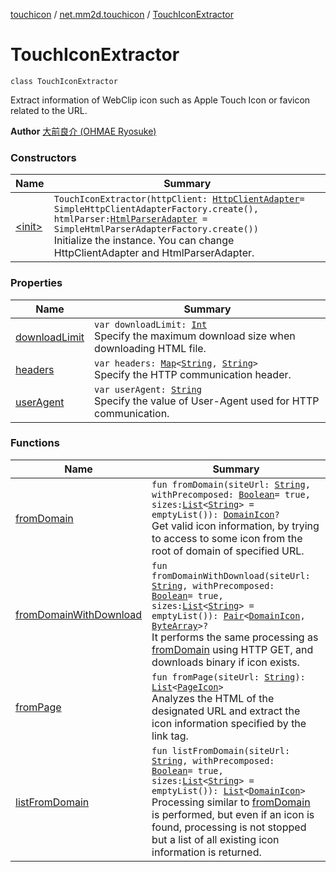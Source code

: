 [touchicon](../../index.md) / [net.mm2d.touchicon](../index.md) / [TouchIconExtractor](./index.md)

# TouchIconExtractor

`class TouchIconExtractor`

Extract information of WebClip icon such as Apple Touch Icon or favicon related to the URL.

**Author**
[大前良介 (OHMAE Ryosuke)](mailto:ryo@mm2d.net)

### Constructors

| Name | Summary |
|---|---|
| [&lt;init&gt;](-init-.md) | `TouchIconExtractor(httpClient: `[`HttpClientAdapter`](../-http-client-adapter/index.md)` = SimpleHttpClientAdapterFactory.create(), htmlParser: `[`HtmlParserAdapter`](../-html-parser-adapter/index.md)` = SimpleHtmlParserAdapterFactory.create())`<br>Initialize the instance. You can change HttpClientAdapter and HtmlParserAdapter. |

### Properties

| Name | Summary |
|---|---|
| [downloadLimit](download-limit.md) | `var downloadLimit: `[`Int`](https://kotlinlang.org/api/latest/jvm/stdlib/kotlin/-int/index.html)<br>Specify the maximum download size when downloading HTML file. |
| [headers](headers.md) | `var headers: `[`Map`](https://kotlinlang.org/api/latest/jvm/stdlib/kotlin.collections/-map/index.html)`<`[`String`](https://kotlinlang.org/api/latest/jvm/stdlib/kotlin/-string/index.html)`, `[`String`](https://kotlinlang.org/api/latest/jvm/stdlib/kotlin/-string/index.html)`>`<br>Specify the HTTP communication header. |
| [userAgent](user-agent.md) | `var userAgent: `[`String`](https://kotlinlang.org/api/latest/jvm/stdlib/kotlin/-string/index.html)<br>Specify the value of User-Agent used for HTTP communication. |

### Functions

| Name | Summary |
|---|---|
| [fromDomain](from-domain.md) | `fun fromDomain(siteUrl: `[`String`](https://kotlinlang.org/api/latest/jvm/stdlib/kotlin/-string/index.html)`, withPrecomposed: `[`Boolean`](https://kotlinlang.org/api/latest/jvm/stdlib/kotlin/-boolean/index.html)` = true, sizes: `[`List`](https://kotlinlang.org/api/latest/jvm/stdlib/kotlin.collections/-list/index.html)`<`[`String`](https://kotlinlang.org/api/latest/jvm/stdlib/kotlin/-string/index.html)`> = emptyList()): `[`DomainIcon`](../-domain-icon/index.md)`?`<br>Get valid icon information, by trying to access to some icon from the root of domain of specified URL. |
| [fromDomainWithDownload](from-domain-with-download.md) | `fun fromDomainWithDownload(siteUrl: `[`String`](https://kotlinlang.org/api/latest/jvm/stdlib/kotlin/-string/index.html)`, withPrecomposed: `[`Boolean`](https://kotlinlang.org/api/latest/jvm/stdlib/kotlin/-boolean/index.html)` = true, sizes: `[`List`](https://kotlinlang.org/api/latest/jvm/stdlib/kotlin.collections/-list/index.html)`<`[`String`](https://kotlinlang.org/api/latest/jvm/stdlib/kotlin/-string/index.html)`> = emptyList()): `[`Pair`](https://kotlinlang.org/api/latest/jvm/stdlib/kotlin/-pair/index.html)`<`[`DomainIcon`](../-domain-icon/index.md)`, `[`ByteArray`](https://kotlinlang.org/api/latest/jvm/stdlib/kotlin/-byte-array/index.html)`>?`<br>It performs the same processing as [fromDomain](from-domain.md) using HTTP GET, and downloads binary if icon exists. |
| [fromPage](from-page.md) | `fun fromPage(siteUrl: `[`String`](https://kotlinlang.org/api/latest/jvm/stdlib/kotlin/-string/index.html)`): `[`List`](https://kotlinlang.org/api/latest/jvm/stdlib/kotlin.collections/-list/index.html)`<`[`PageIcon`](../-page-icon/index.md)`>`<br>Analyzes the HTML of the designated URL and extract the icon information specified by the link tag. |
| [listFromDomain](list-from-domain.md) | `fun listFromDomain(siteUrl: `[`String`](https://kotlinlang.org/api/latest/jvm/stdlib/kotlin/-string/index.html)`, withPrecomposed: `[`Boolean`](https://kotlinlang.org/api/latest/jvm/stdlib/kotlin/-boolean/index.html)` = true, sizes: `[`List`](https://kotlinlang.org/api/latest/jvm/stdlib/kotlin.collections/-list/index.html)`<`[`String`](https://kotlinlang.org/api/latest/jvm/stdlib/kotlin/-string/index.html)`> = emptyList()): `[`List`](https://kotlinlang.org/api/latest/jvm/stdlib/kotlin.collections/-list/index.html)`<`[`DomainIcon`](../-domain-icon/index.md)`>`<br>Processing similar to [fromDomain](from-domain.md) is performed, but even if an icon is found, processing is not stopped but a list of all existing icon information is returned. |
